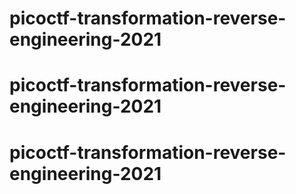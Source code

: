 # picoctf-transformation-reverse-engineering-2021
# picoctf-transformation-reverse-engineering-2021
# picoctf-transformation-reverse-engineering-2021
